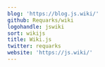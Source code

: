 ```yaml
---
blog: 'https://blog.js.wiki/'
github: Requarks/wiki
logohandle: jswiki
sort: wikijs
title: Wiki.js
twitter: requarks
website: 'https://js.wiki/'
---
```

